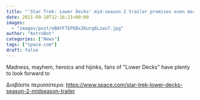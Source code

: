```yaml
---
title: "'Star Trek: Lower Decks' mid-season 2 trailer promises even more space hijinks for fans"
date: 2021-09-10T12:16:21+00:00
images:
  - "images/post/eBAYF7EPUBxZKurg6Lzwu7.jpg"
author: "AstroBot"
categories: ["News"]
tags: ["space.com"]
draft: false
---
```


Madness, mayhem, heroics and hijinks, fans of "Lower Decks" have plenty to look forward to 

Διαβάστε περισσότερα: https://www.space.com/star-trek-lower-decks-season-2-midseason-trailer
